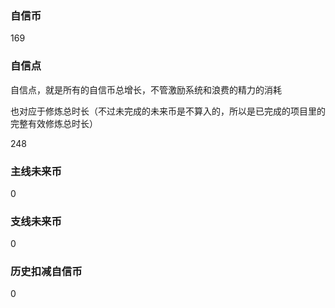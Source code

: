 ### 自信币
169

### 自信点
自信点，就是所有的自信币总增长，不管激励系统和浪费的精力的消耗

也对应于修炼总时长（不过未完成的未来币是不算入的，所以是已完成的项目里的完整有效修炼总时长）

248

### 主线未来币
0

### 支线未来币
0

### 历史扣减自信币
0
